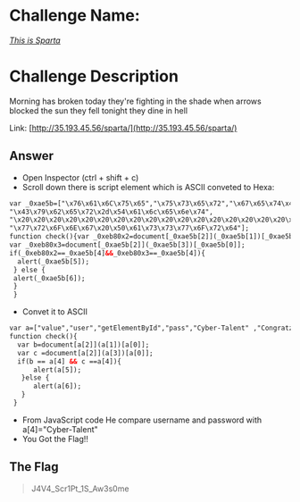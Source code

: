 # Challenge Name:
 [*This is Sparta*](https://cybertalents.com/challenges/web/this-is-sparta)
 
# Challenge Description
Morning has broken today they're fighting in the shade when arrows blocked the sun they fell tonight they dine in hell

Link: [http://35.193.45.56/sparta/](http://35.193.45.56/sparta/)

## Answer
* Open Inspector (ctrl + shift + c)
* Scroll down there is script element which is ASCII conveted to Hexa:
```html
var _0xae5b=["\x76\x61\x6C\x75\x65","\x75\x73\x65\x72","\x67\x65\x74\x45\x6C\x65\x6D\x65\x6E\x74\x42\x79\x49\x64","\x70\x61\x73\x73", 
"\x43\x79\x62\x65\x72\x2d\x54\x61\x6c\x65\x6e\x74",
"\x20\x20\x20\x20\x20\x20\x20\x20\x20\x20\x20\x20\x20\x20\x20\x20\x20\x20\x20\x20\x20\x20\x43\x6F\x6E\x67\x72\x61\x74\x7A\x20\x0A\x0A",
"\x77\x72\x6F\x6E\x67\x20\x50\x61\x73\x73\x77\x6F\x72\x64"];
function check(){var _0xeb80x2=document[_0xae5b[2]](_0xae5b[1])[_0xae5b[0]];
var _0xeb80x3=document[_0xae5b[2]](_0xae5b[3])[_0xae5b[0]];
if(_0xeb80x2==_0xae5b[4]&&_0xeb80x3==_0xae5b[4]){
  alert(_0xae5b[5]);
 } else {
 alert(_0xae5b[6]);
 }
 }
```
* Convet it to ASCII
```html
var a=["value","user","getElementById","pass","Cyber-Talent" ,"Congratz", "wrong Password"];
function check(){
  var b=document[a[2]](a[1])[a[0]];
  var c =document[a[2]](a[3])[a[0]];
  if(b == a[4] && c ==a[4]){
      alert(a[5]);
   }else {
      alert(a[6]);
   }
 }
 ```
 * From JavaScript code He compare username and password with a[4]="Cyber-Talent"
 * You Got the Flag!!
 
 
 ## The Flag
 > J4V4_Scr1Pt_1S_Aw3s0me
